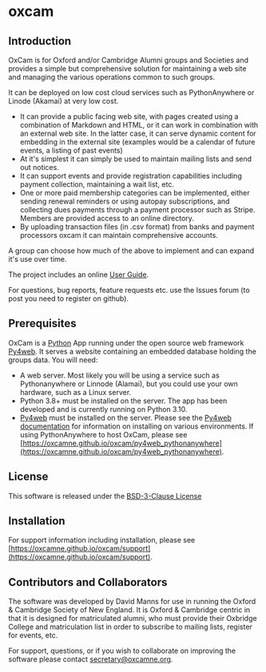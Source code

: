 # oxcam

## Introduction

OxCam is for Oxford and/or Cambridge Alumni groups and Societies and provides a simple but comprehensive solution for maintaining a web site and managing the various operations common to such groups.

It can be deployed on low cost cloud services such as PythonAnywhere or Linode (Akamai) at very low cost.

- It can provide a public facing web site, with pages created using a combination of Markdown and HTML, or it can work in combination with an external web site. In the latter case, it can serve dynamic content for embedding in the external site (examples would be a calendar of future events, a listing of past events)
- At it's simplest it can simply be used to maintain mailing lists and send out notices.
- It can support events and provide registration capabilities including payment collection, maintaining a wait
list, etc.
- One or more paid membership categories can be implemented, either sending renewal reminders or using autopay subscriptions, and collecting dues payments through a payment processor such as Stripe. Members are provided access to an online directory.
- By uploading transaction files (in .csv format) from banks and payment processors oxcam it can maintain comprehensive accounts.

A group can choose how much of the above to implement and can expand it's use over time.

The project includes an online [User Guide](https://oxcamne.github.io/oxcam).

For questions, bug reports, feature requests etc. use the Issues forum (to post you need to register on github).

## Prerequisites

OxCam is a [Python](https://www.python.org) App running under the open source web framework [Py4web](https://github.com/web2py/py4web). It serves a website containing an embedded database holding the groups data. You will need:

- A web server. Most likely you will be using a service such as Pythonanywhere or Linnode (Alamai), but you could use your own hardware, such as a Linux server.
- Python 3.8+ must be installed on the server. The app has been developed and is currently running on Python 3.10.
- [Py4web](https://py4web.com/_documentation) must be installed on the server. Please see the [Py4web documentation](https://py4web.com/_documentation/static/en/chapter-03.html) for information on installing on various environments. If using PythonAnywhere to host OxCam, please see [https://oxcamne.github.io/oxcam/py4web_pythonanywhere](https://oxcamne.github.io/oxcam/py4web_pythonanywhere).

## License

This software is released under the [BSD-3-Clause License](LICENSE)

## Installation

For support information including installation, please see [https://oxcamne.github.io/oxcam/support](https://oxcamne.github.io/oxcam/support).

## Contributors and Collaborators

The software was developed by David Manns for use in running the Oxford & Cambridge Society of New England. It is Oxford & Cambridge centric in that it is designed for matriculated alumni, who must provide their Oxbridge College and matriculation list in order to subscribe to mailing lists, register for events, etc.

For support, questions, or if you wish to collaborate on improving the software please contact <secretary@oxcamne.org>.
